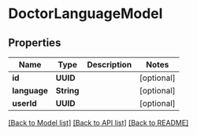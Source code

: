 # DoctorLanguageModel

## Properties
Name | Type | Description | Notes
------------ | ------------- | ------------- | -------------
**id** | **UUID** |  | [optional] 
**language** | **String** |  | [optional] 
**userId** | **UUID** |  | [optional] 

[[Back to Model list]](../README.md#documentation-for-models) [[Back to API list]](../README.md#documentation-for-api-endpoints) [[Back to README]](../README.md)


